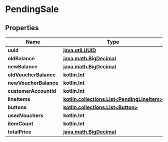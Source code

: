 
# PendingSale

## Properties
Name | Type | Description | Notes
------------ | ------------- | ------------- | -------------
**uuid** | [**java.util.UUID**](java.util.UUID.md) |  | 
**oldBalance** | [**java.math.BigDecimal**](java.math.BigDecimal.md) |  | 
**newBalance** | [**java.math.BigDecimal**](java.math.BigDecimal.md) |  | 
**oldVoucherBalance** | **kotlin.Int** |  | 
**newVoucherBalance** | **kotlin.Int** |  | 
**customerAccountId** | **kotlin.Int** |  | 
**lineItems** | [**kotlin.collections.List&lt;PendingLineItem&gt;**](PendingLineItem.md) |  | 
**buttons** | [**kotlin.collections.List&lt;Button&gt;**](Button.md) |  | 
**usedVouchers** | **kotlin.Int** |  |  [readonly]
**itemCount** | **kotlin.Int** |  |  [readonly]
**totalPrice** | [**java.math.BigDecimal**](java.math.BigDecimal.md) |  |  [readonly]



